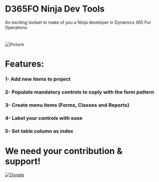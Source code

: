 # D365FO Ninja Dev Tools
An exciting toolset to make of you a Ninja developer in Dynamics 365 For Operations
#
![Picture](https://image-store.slidesharecdn.com/34929004-45eb-46ae-aac2-fc8fd55e50fa-large.png)

# Features:
### 1- Add new items to project
### 2- Populate mandatory controls to coply with the form pattern
### 3- Create menu items (Forms, Classes and Reports)
### 4- Label your controls with ease
### 5- Set table column as index
#
# We need your contribution & support!
[![Donate](https://img.shields.io/badge/Donate-PayPal-green.svg)](hichemseesharp@gmail.com)




